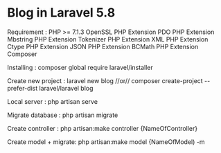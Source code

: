 # Blog in Laravel 5.8

Requirement :
PHP >= 7.1.3
OpenSSL PHP Extension
PDO PHP Extension
Mbstring PHP Extension
Tokenizer PHP Extension
XML PHP Extension
Ctype PHP Extension
JSON PHP Extension
BCMath PHP Extension
Composer

Installing :
composer global require laravel/installer

Create new project :
laravel new blog //or// composer create-project --prefer-dist laravel/laravel blog

Local server :
php artisan serve

Migrate database :
php artisan migrate

Create controller :
php artisan:make controller {NameOfController}

Create model + migrate:
php artisan:make model {NameOfModel) -m


